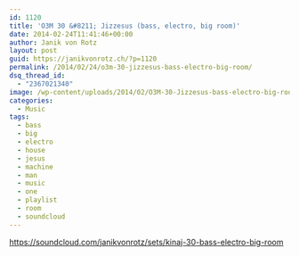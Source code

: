 ```yaml
---
id: 1120
title: 'O3M 30 &#8211; Jizzesus (bass, electro, big room)'
date: 2014-02-24T11:41:46+00:00
author: Janik von Rotz
layout: post
guid: https://janikvonrotz.ch/?p=1120
permalink: /2014/02/24/o3m-30-jizzesus-bass-electro-big-room/
dsq_thread_id:
  - "2367021340"
image: /wp-content/uploads/2014/02/O3M-30-Jizzesus-bass-electro-big-room1.jpg
categories:
  - Music
tags:
  - bass
  - big
  - electro
  - house
  - jesus
  - machine
  - man
  - music
  - one
  - playlist
  - room
  - soundcloud
---
```

https://soundcloud.com/janikvonrotz/sets/kinaj-30-bass-electro-big-room